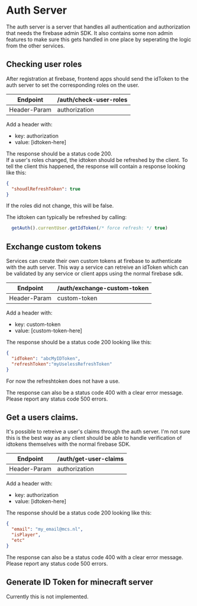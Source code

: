 # Auth Server
The auth server is a server that handles all authentication and authorization that needs the firebase admin SDK. It also contains some non admin features to make sure this gets handled in one place by seperating the logic from the other services. 

## Checking user roles
After registration at firebase, frontend apps should send the idToken to the auth server to set the corresponding roles on the user.

|Endpoint|/auth/check-user-roles|
|--|--| 
|Header-Param|authorization|

Add a header with:
- key: authorization
- value: [idtoken-here]

The response should be a status code 200.  
If a user's roles changed, the idtoken should be refreshed by the client. To tell the client this happened, the response will contain a response looking like this:
```json
{
  "shoudlRefreshToken": true
}
```
If the roles did not change, this will be false. 

The idtoken can typically be refreshed by calling:
```javascript
  getAuth().currentUser.getIdToken(/* force refresh: */ true)
```

## Exchange custom tokens
Services can create their own custom tokens at firebase to authenticate with the auth server. This way a service can retreive an idToken which can be validated by any service or client apps using the normal firebase sdk.

|Endpoint|/auth/exchange-custom-token|
|--|--| 
|Header-Param|custom-token|

Add a header with:
- key: custom-token
- value: [custom-token-here]

The response should be a status code 200 looking like this:
```json
{
  "idToken": "abcMyIDToken",
  "refreshToken":"myUselessRefreshToken"
}
```
For now the refreshtoken does not have a use.

The response can also be a status code 400 with a clear error message.
Please report any status code 500 errors.

## Get a users claims.

It's possible to retreive a user's claims through the auth server. I'm not sure this is the best way as any client should be able to handle verification of idtokens themselves with the normal firebase SDK.


|Endpoint|/auth/get-user-claims|
|--|--| 
|Header-Param|authorization|

Add a header with: 
- key: authorization
- value: [idtoken-here]

The response should be a status code 200 looking like this:
```json
{
  "email": "my_email@mcs.nl",
  "isPlayer",
  "etc"
}
```

The response can also be a status code 400 with a clear error message.
Please report any status code 500 errors.

## Generate ID Token for minecraft server
Currently this is not implemented.
